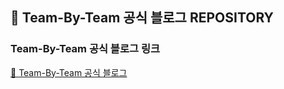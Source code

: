 ## 🚀 Team-By-Team 공식 블로그 REPOSITORY

### Team-By-Team 공식 블로그 링크 

[🌈 Team-By-Team 공식 블로그](https://team-by-team.github.io/)
